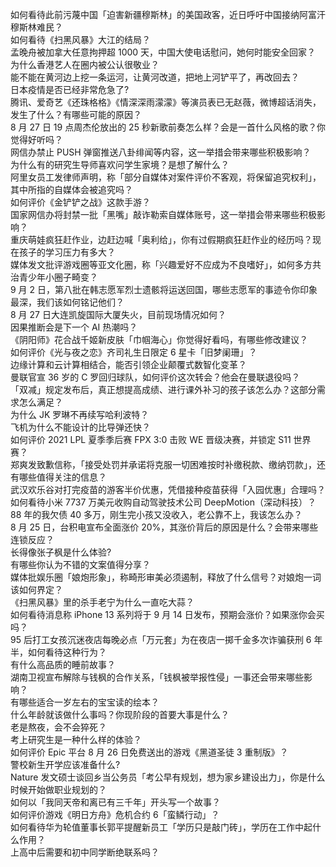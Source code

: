 如何看待此前污蔑中国「迫害新疆穆斯林」的美国政客，近日呼吁中国接纳阿富汗穆斯林难民？  
如何看待《扫黑风暴》大江的结局？  
孟晚舟被加拿大任意拘押超 1000 天，中国大使电话慰问，她何时能安全回家？  
为什么香港艺人在圈内被公认很敬业？  
能不能在黄河边上挖一条运河，让黄河改道，把地上河铲平了，再改回去？  
日本疫情是否已经非常危急了?  
腾讯、爱奇艺《还珠格格》《情深深雨濛濛》等演员表已无赵薇，微博超话消失，发生了什么？有哪些可能的原因？  
8 月 27 日 19 点周杰伦放出的 25 秒新歌前奏怎么样？会是一首什么风格的歌？你觉得好听吗？  
网信办禁止 PUSH 弹窗推送八卦绯闻等内容，这一举措会带来哪些积极影响？  
为什么有的研究生导师喜欢问学生家境？是想了解什么？  
阿里女员工发律师声明，称「部分自媒体对案件评价不客观，将保留追究权利」，其中所指的自媒体会被追究吗？  
如何评价《金铲铲之战》这款手游？  
国家网信办将封禁一批「黑嘴」敲诈勒索自媒体账号，这一举措会带来哪些积极影响？  
重庆萌娃疯狂赶作业，边赶边喊「奥利给」，你有过假期疯狂赶作业的经历吗？现在孩子的学习压力有多大？  
媒体发文批评游戏圈等亚文化圈，称「兴趣爱好不应成为不良嗜好」，如何多方共治青少年小圈子畸变？  
9 月 2 日，第八批在韩志愿军烈士遗骸将运送回国，哪些志愿军的事迹令你印象最深，我们该如何铭记他们？  
8 月 27 日大连凯旋国际大厦失火，目前现场情况如何？  
因果推断会是下一个 AI 热潮吗？  
《阴阳师》花合战千姬新皮肤「巾帼海心」你觉得好看吗，有哪些修改建议？  
如何评价《光与夜之恋》齐司礼生日限定 6 星卡「旧梦阑珊」？  
边缘计算和云计算相结合，能否引领企业颠覆式数智化变革？  
曼联官宣 36 岁的 C 罗回归球队，如何评价这次转会？他会在曼联退役吗？  
「双减」规定发布后，真正想提高成绩、进行课外补习的孩子该怎么办？这部分需求怎么满足？  
为什么 JK 罗琳不再续写哈利波特？  
飞机为什么不能设计的比导弹还快？  
如何评价 2021 LPL 夏季季后赛 FPX 3:0 击败 WE 晋级决赛，并锁定 S11 世界赛？  
郑爽发致歉信称，「接受处罚并承诺将克服一切困难按时补缴税款、缴纳罚款」，还有哪些值得关注的信息？  
武汉欢乐谷对打完疫苗的游客半价优惠，凭借接种疫苗获得「入园优惠」合理吗？  
如何看待小米 7737 万美元收购自动驾驶技术公司  DeepMotion（深动科技）？  
88 年的我欠债 40 多万，刚生完小孩又没收入，老公靠不上，我该怎么办？  
8 月 25 日，台积电宣布全面涨价 20%，其涨价背后的原因是什么？会带来哪些连锁反应？  
长得像张子枫是什么体验?  
有哪些你认为不错的文案值得分享？  
媒体批娱乐圈「娘炮形象」，称畸形审美必须遏制，释放了什么信号？对娘炮一词该如何界定？  
《扫黑风暴》里的杀手老宁为什么一直吃大蒜？  
如何看待消息称 iPhone 13 系列将于 9 月 14 日发布，预期会涨价？如果涨你会买吗？  
95 后打工女孩沉迷夜店每晚必点「万元套」为在夜店一掷千金多次诈骗获刑 6 年半，如何看待这种行为？  
有什么高品质的睡前故事？  
湖南卫视宣布解除与钱枫的合作关系，「钱枫被举报性侵」一事还会带来哪些影响？  
有哪些适合一岁左右的宝宝读的绘本？  
什么年龄就该做什么事吗？你现阶段的首要大事是什么？  
老是熬夜，会不会猝死？  
考上研究生是一种什么样的体验？  
如何评价 Epic 平台 8 月 26 日免费送出的游戏《黑道圣徒 3 重制版》？  
警校新生开学应该准备什么?  
Nature 发文硕士谈回乡当公务员「考公早有规划，想为家乡建设出力」，你是什么时候开始做职业规划的？  
如何以「我同天帝和离已有三千年」开头写一个故事？  
如何评价游戏《明日方舟》危机合约 6「蛮鳞行动」？  
如何看待华为轮值董事长郭平提醒新员工「学历只是敲门砖」，学历在工作中起什么作用？  
上高中后需要和初中同学断绝联系吗？  

